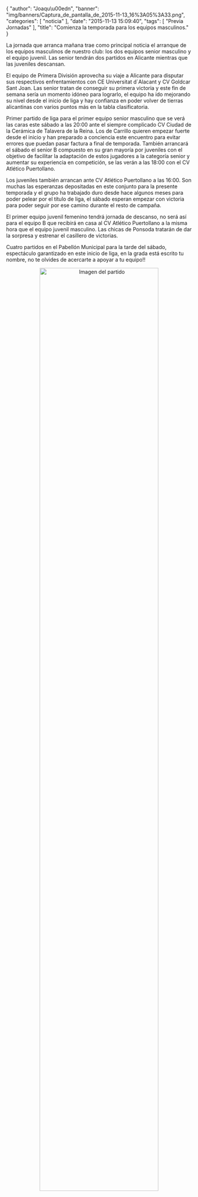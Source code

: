 {
  "author": "Joaqu\u00edn", 
  "banner": "img/banners/Captura_de_pantalla_de_2015-11-13_16%3A05%3A33.png", 
  "categories": [
    "noticia"
  ], 
  "date": "2015-11-13 15:09:40", 
  "tags": [
    "Previa Jornadas"
  ], 
  "title": "Comienza la temporada para los equipos masculinos."
}

La jornada que arranca mañana trae como principal noticia el arranque de los equipos masculinos de nuestro club: los dos equipos senior masculino y el equipo juvenil. Las senior tendrán dos partidos en Alicante mientras que las juveniles descansan.

El equipo de Primera División aprovecha su viaje a Alicante para disputar sus respectivos enfrentamientos con CE Universitat d´Alacant y CV Goldcar Sant Joan. Las senior tratan de conseguir su primera victoria y este fin de semana sería un momento idóneo para lograrlo, el equipo ha ido mejorando su nivel desde el inicio de liga y hay confianza en poder volver de tierras alicantinas con varios puntos más en la tabla clasificatoria.

Primer partido de liga para el primer equipo senior masculino que se verá las caras este sábado a las 20:00 ante el siempre complicado CV Ciudad de la Cerámica de Talavera de la Reina. Los de Carrillo quieren empezar fuerte desde el inicio y han preparado a conciencia este encuentro para evitar errores que puedan pasar factura a final de temporada. También arrancará el sábado el senior B compuesto en su gran mayoría por juveniles con el objetivo de facilitar la adaptación de estos jugadores a la categoría senior y aumentar su experiencia en competición, se las verán a las 18:00 con el CV Atlético Puertollano.

Los juveniles también arrancan ante CV Atlético Puertollano a las 16:00. Son muchas las esperanzas depositadas en este conjunto para la presente temporada y el grupo ha trabajado duro desde hace algunos meses para poder pelear por el título de liga, el sábado esperan empezar con victoria para poder seguir por ese camino durante el resto de campaña.

El primer equipo juvenil femenino tendrá jornada de descanso, no será así para el equipo B que recibirá en casa al CV Atlético Puertollano a la misma hora que el equipo juvenil masculino. Las chicas de Ponsoda tratarán de dar la sorpresa y estrenar el casillero de victorias.

Cuatro partidos en el Pabellón Municipal para la tarde del sábado, espectáculo garantizado en este inicio de liga, en la grada está escrito tu nombre, no te olvides de acercarte a apoyar a tu equipo!!

<center>
<a target="_new" href="http://www.advmiguelturra.org/img/banners/Captura%20de%20pantalla%20de%202015-11-13%2016%3A05%3A33.png"> 
<img alt="Imagen del partido" width="80%" align="center" src="http://www.advmiguelturra.org/img/banners/Captura%20de%20pantalla%20de%202015-11-13%2016%3A05%3A33.png"/> </a> </center>

